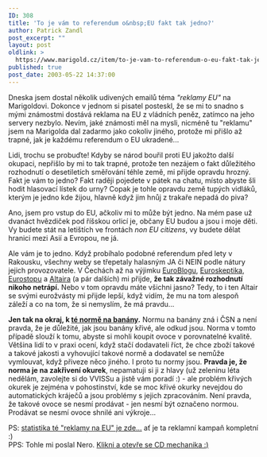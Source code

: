```yaml
---
ID: 308
title: 'To je vám to referendum o&nbsp;EU fakt tak jedno?'
author: Patrick Zandl
post_excerpt: ""
layout: post
oldlink: >
  https://www.marigold.cz/item/to-je-vam-to-referendum-o-eu-fakt-tak-jedno
published: true
post_date: 2003-05-22 14:37:00
---
```

<p>
Dneska jsem dostal několik udivených emailů téma <EM>"reklamy EU"</EM> na Marigoldovi. Dokonce v jednom si pisatel posteskl, že se mi to snadno s mými známostmi dostává reklama na EU z vládních peněz, zatímco na jeho servery nezbylo. Nevím, jaké známosti měl na mysli, nicméně tu "reklamu" jsem na Marigolda dal zadarmo jako cokoliv jiného, protože mi přišlo až trapné, jak je každému referendum o EU ukradené...</p>

<p>
Lidi, trochu se probuďte! Kdyby se národ bouřil proti EU jakožto další okupaci, nepřišlo by mi to tak trapné, protože ten nezájem o fakt důležitého rozhodnutí o desetiletích směřování téhle země, mi přijde opravdu hrozný. Fakt je vám to jedno? Fakt raději pojedete v pátek na chatu, místo abyste šli hodit hlasovací lístek do urny? Copak je tohle opravdu země tupých vidláků, kterým je jedno kde žijou, hlavně když jim hnůj z&#160;trakaře nepadá do piva? </p>

<p>
Ano, jsem pro vstup do EU, ačkoliv mi to může být jedno. Na mém pase už dvanáct hvězdiček pod říšskou orlicí je, občany EU budou a jsou i moje děti. Vy budete stát na letištích ve frontách <EM>non EU citizens</EM>, vy budete dělat hranici mezi Asií a Evropou, ne já. </p>

<p>
Ale vám je to jedno. Když probíhalo podobné referendum před lety v Rakousku, všechny weby se třepetaly halasným JA či NEIN podle nátury jejich provozovatele. V Čechách až na výjimku <A href="http://www.websky.cz/eu/" target=_blank>EuroBlogu</A>, <A href="http://www.euroskeptik.cz/">Euroskeptika</A>, <A href="http://www.mizoch.net/eurostop/" target=_blank>Eurostopu</A> a <A href="http://weblog.rider.cz/ShowRecord.aspx?day=20030517" target=_blank>Altaira</A> (a pár dalších) mi přijde, <STRONG>že tak závažné rozhodnutí nikoho netrápí.</STRONG> Nebo v tom opravdu máte všichni jasno? Tedy, to i ten Altair se svými eurožvásty mi přijde lepší, když vidím, že mu na tom alespoň záleží a co na tom, že si nemyslím, že má pravdu...</p>

<p>
<STRONG>Jen tak na okraj, k </STRONG><A href="http://www.vlast.cz/eu/images/plakaty/1.GIF" target=_blank><STRONG>té normě na banány</STRONG></A><STRONG>.</STRONG> Normu na banány zná i ČSN a není pravda, že je důležité, jak jsou banány křivé, ale odkud jsou. Norma v tomto případě slouží k tomu, abyste si mohli koupit ovoce v porovnatelné kvalitě. Většina lidí to v praxi ocení, když stačí dodavateli říct, že chce zboží takové a takové jakosti a vyhovující takové normě a dodavatel se nemůže vymlouvat, když přiveze něco jiného. I proto tu normy jsou. <STRONG>Pravda je, že norma je na zakřivení okurek</STRONG>, nepamatuji si ji z hlavy (už zeleninu léta nedělám, zavolejte si do VVISSu a jistě vám poradí :) - ale problém křivých okurek je zejména v pohostinství, kde se moc křivé okurky nevejdou do automatických kráječů a jsou problémy s jejich zpracováním. Není pravda, že takové ovoce se nesmí prodávat - jen nesmí být označeno normou. Prodávat se nesmí ovoce shnilé ani výkroje...</p>

<p>
PS: <A href="http://www.marigold.cz/kampstat.html?kampan=eu">statistika té "reklamy na EU" je zde...</A>&#160;ať je ta reklamní kampaň kompletní :) <BR>PPS: Tohle mi poslal Nero. <A href="http://www.abacus.cz/temp/cd.jpg" target=_blank>Klikni a otevře se CD mechanika :)</A></p>
